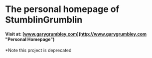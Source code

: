 # The personal homepage of StumblinGrumblin

#### Visit at: [www.garygrumbley.com](http://www.garygrumbley.com "Personal Homepage")

*Note this project is deprecated